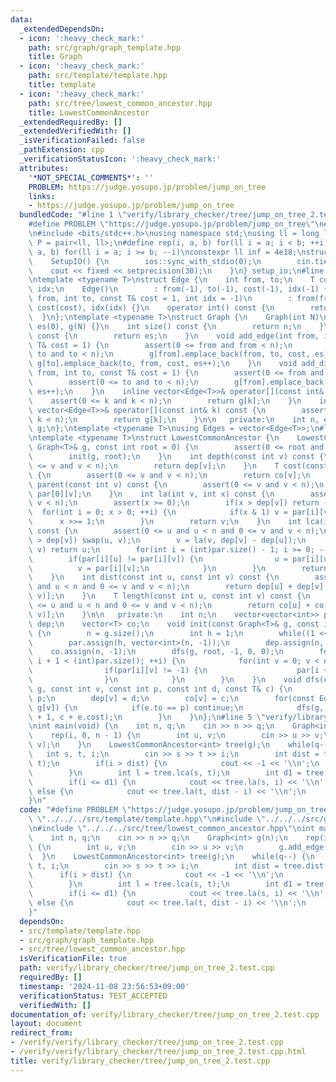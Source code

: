 ```yaml
---
data:
  _extendedDependsOn:
  - icon: ':heavy_check_mark:'
    path: src/graph/graph_template.hpp
    title: Graph
  - icon: ':heavy_check_mark:'
    path: src/template/template.hpp
    title: template
  - icon: ':heavy_check_mark:'
    path: src/tree/lowest_common_ancestor.hpp
    title: LowestCommonAncestor
  _extendedRequiredBy: []
  _extendedVerifiedWith: []
  _isVerificationFailed: false
  _pathExtension: cpp
  _verificationStatusIcon: ':heavy_check_mark:'
  attributes:
    '*NOT_SPECIAL_COMMENTS*': ''
    PROBLEM: https://judge.yosupo.jp/problem/jump_on_tree
    links:
    - https://judge.yosupo.jp/problem/jump_on_tree
  bundledCode: "#line 1 \"verify/library_checker/tree/jump_on_tree_2.test.cpp\"\n\
    #define PROBLEM \"https://judge.yosupo.jp/problem/jump_on_tree\"\n#line 2 \"src/template/template.hpp\"\
    \n#include <bits/stdc++.h>\nusing namespace std;\nusing ll = long long;\nusing\
    \ P = pair<ll, ll>;\n#define rep(i, a, b) for(ll i = a; i < b; ++i)\n#define rrep(i,\
    \ a, b) for(ll i = a; i >= b; --i)\nconstexpr ll inf = 4e18;\nstruct SetupIO {\n\
    \    SetupIO() {\n        ios::sync_with_stdio(0);\n        cin.tie(0);\n    \
    \    cout << fixed << setprecision(30);\n    }\n} setup_io;\n#line 3 \"src/graph/graph_template.hpp\"\
    \ntemplate <typename T>\nstruct Edge {\n    int from, to;\n    T cost;\n    int\
    \ idx;\n    Edge()\n        : from(-1), to(-1), cost(-1), idx(-1) {}\n    Edge(int\
    \ from, int to, const T& cost = 1, int idx = -1)\n        : from(from), to(to),\
    \ cost(cost), idx(idx) {}\n    operator int() const {\n        return to;\n  \
    \  }\n};\ntemplate <typename T>\nstruct Graph {\n    Graph(int N)\n        : n(N),\
    \ es(0), g(N) {}\n    int size() const {\n        return n;\n    }\n    int edge_size()\
    \ const {\n        return es;\n    }\n    void add_edge(int from, int to, const\
    \ T& cost = 1) {\n        assert(0 <= from and from < n);\n        assert(0 <=\
    \ to and to < n);\n        g[from].emplace_back(from, to, cost, es);\n       \
    \ g[to].emplace_back(to, from, cost, es++);\n    }\n    void add_directed_edge(int\
    \ from, int to, const T& cost = 1) {\n        assert(0 <= from and from < n);\n\
    \        assert(0 <= to and to < n);\n        g[from].emplace_back(from, to, cost,\
    \ es++);\n    }\n    inline vector<Edge<T>>& operator[](const int& k) {\n    \
    \    assert(0 <= k and k < n);\n        return g[k];\n    }\n    inline const\
    \ vector<Edge<T>>& operator[](const int& k) const {\n        assert(0 <= k and\
    \ k < n);\n        return g[k];\n    }\n\n   private:\n    int n, es;\n    vector<vector<Edge<T>>>\
    \ g;\n};\ntemplate <typename T>\nusing Edges = vector<Edge<T>>;\n#line 4 \"src/tree/lowest_common_ancestor.hpp\"\
    \ntemplate <typename T>\nstruct LowestCommonAncestor {\n    LowestCommonAncestor(const\
    \ Graph<T>& g, const int root = 0) {\n        assert(0 <= root and root < g.size());\n\
    \        init(g, root);\n    }\n    int depth(const int v) const {\n        assert(0\
    \ <= v and v < n);\n        return dep[v];\n    }\n    T cost(const int v) const\
    \ {\n        assert(0 <= v and v < n);\n        return co[v];\n    }\n    int\
    \ parent(const int v) const {\n        assert(0 <= v and v < n);\n        return\
    \ par[0][v];\n    }\n    int la(int v, int x) const {\n        assert(0 <= v and\
    \ v < n);\n        assert(x >= 0);\n        if(x > dep[v]) return -1;\n      \
    \  for(int i = 0; x > 0; ++i) {\n            if(x & 1) v = par[i][v];\n      \
    \      x >>= 1;\n        }\n        return v;\n    }\n    int lca(int u, int v)\
    \ const {\n        assert(0 <= u and u < n and 0 <= v and v < n);\n        if(dep[u]\
    \ > dep[v]) swap(u, v);\n        v = la(v, dep[v] - dep[u]);\n        if(u ==\
    \ v) return u;\n        for(int i = (int)par.size() - 1; i >= 0; --i) {\n    \
    \        if(par[i][u] != par[i][v]) {\n                u = par[i][u];\n      \
    \          v = par[i][v];\n            }\n        }\n        return par[0][u];\n\
    \    }\n    int dist(const int u, const int v) const {\n        assert(0 <= u\
    \ and u < n and 0 <= v and v < n);\n        return dep[u] + dep[v] - 2 * dep[lca(u,\
    \ v)];\n    }\n    T length(const int u, const int v) const {\n        assert(0\
    \ <= u and u < n and 0 <= v and v < n);\n        return co[u] + co[v] - 2 * co[lca(u,\
    \ v)];\n    }\n\n   private:\n    int n;\n    vector<vector<int>> par;\n    vector<int>\
    \ dep;\n    vector<T> co;\n    void init(const Graph<T>& g, const int root = 0)\
    \ {\n        n = g.size();\n        int h = 1;\n        while((1 << h) < n) ++h;\n\
    \        par.assign(h, vector<int>(n, -1));\n        dep.assign(n, -1);\n    \
    \    co.assign(n, -1);\n        dfs(g, root, -1, 0, 0);\n        for(int i = 0;\
    \ i + 1 < (int)par.size(); ++i) {\n            for(int v = 0; v < n; ++v) {\n\
    \                if(par[i][v] != -1) {\n                    par[i + 1][v] = par[i][par[i][v]];\n\
    \                }\n            }\n        }\n    }\n    void dfs(const Graph<T>&\
    \ g, const int v, const int p, const int d, const T& c) {\n        par[0][v] =\
    \ p;\n        dep[v] = d;\n        co[v] = c;\n        for(const Edge<T>& e :\
    \ g[v]) {\n            if(e.to == p) continue;\n            dfs(g, e.to, v, d\
    \ + 1, c + e.cost);\n        }\n    }\n};\n#line 5 \"verify/library_checker/tree/jump_on_tree_2.test.cpp\"\
    \nint main(void) {\n    int n, q;\n    cin >> n >> q;\n    Graph<int> g(n);\n\
    \    rep(i, 0, n - 1) {\n        int u, v;\n        cin >> u >> v;\n        g.add_edge(u,\
    \ v);\n    }\n    LowestCommonAncestor<int> tree(g);\n    while(q--) {\n     \
    \   int s, t, i;\n        cin >> s >> t >> i;\n        int dist = tree.dist(s,\
    \ t);\n        if(i > dist) {\n            cout << -1 << '\\n';\n            continue;\n\
    \        }\n        int l = tree.lca(s, t);\n        int d1 = tree.dist(s, l);\n\
    \        if(i <= d1) {\n            cout << tree.la(s, i) << '\\n';\n        }\
    \ else {\n            cout << tree.la(t, dist - i) << '\\n';\n        }\n    }\n\
    }\n"
  code: "#define PROBLEM \"https://judge.yosupo.jp/problem/jump_on_tree\"\n#include\
    \ \"../../../src/template/template.hpp\"\n#include \"../../../src/graph/graph_template.hpp\"\
    \n#include \"../../../src/tree/lowest_common_ancestor.hpp\"\nint main(void) {\n\
    \    int n, q;\n    cin >> n >> q;\n    Graph<int> g(n);\n    rep(i, 0, n - 1)\
    \ {\n        int u, v;\n        cin >> u >> v;\n        g.add_edge(u, v);\n  \
    \  }\n    LowestCommonAncestor<int> tree(g);\n    while(q--) {\n        int s,\
    \ t, i;\n        cin >> s >> t >> i;\n        int dist = tree.dist(s, t);\n  \
    \      if(i > dist) {\n            cout << -1 << '\\n';\n            continue;\n\
    \        }\n        int l = tree.lca(s, t);\n        int d1 = tree.dist(s, l);\n\
    \        if(i <= d1) {\n            cout << tree.la(s, i) << '\\n';\n        }\
    \ else {\n            cout << tree.la(t, dist - i) << '\\n';\n        }\n    }\n\
    }"
  dependsOn:
  - src/template/template.hpp
  - src/graph/graph_template.hpp
  - src/tree/lowest_common_ancestor.hpp
  isVerificationFile: true
  path: verify/library_checker/tree/jump_on_tree_2.test.cpp
  requiredBy: []
  timestamp: '2024-11-08 23:56:53+09:00'
  verificationStatus: TEST_ACCEPTED
  verifiedWith: []
documentation_of: verify/library_checker/tree/jump_on_tree_2.test.cpp
layout: document
redirect_from:
- /verify/verify/library_checker/tree/jump_on_tree_2.test.cpp
- /verify/verify/library_checker/tree/jump_on_tree_2.test.cpp.html
title: verify/library_checker/tree/jump_on_tree_2.test.cpp
---
```


